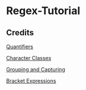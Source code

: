 # Regex-Tutorial
## Credits
[Quantifiers](https://www.youtube.com/watch?v=Tegfrydjn84&embeds_euri=https%3A%2F%2Fwww.bing.com%2F&embeds_origin=https%3A%2F%2Fwww.bing.com&source_ve_path=MzY4NDI&feature=emb_logo)


[Character Classes](https://www.youtube.com/watch?time_continue=846&v=EfJU0Y9WAZ4&embeds_euri=https%3A%2F%2Fwww.bing.com%2F&embeds_origin=https%3A%2F%2Fwww.bing.com&feature=emb_logo)

[Grouping and Capturing](https://www.youtube.com/watch?v=c9HbsUSWilw&t=135s)

[Bracket Expressions](https://www.youtube.com/watch?time_continue=24&v=ILqZ1iT1HUI&embeds_euri=https%3A%2F%2Fwww.google.com%2Fsearch%3Fq%3Dregex%2BBracket%2BExpressions%26biw%3D1522%26bih%3D704%26tbm%3Dvid%26sxsrf%3DAJOqlzXxTt7gEi9eFY38Kito4E8V4YTR7Q%253A16&feature=emb_logo)